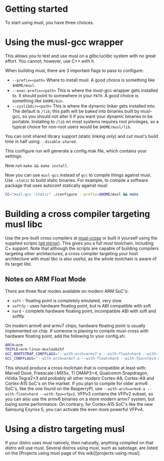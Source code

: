 # Getting started

To start using musl, you have three choices.

# Using the musl-gcc wrapper

This allows you to test and use musl on a glibc/uclibc system with no great
effort. You cannot, however, use C++ with it.

When building musl, there are 3 important flags to pass to configure:

- `--prefix=<path>`
    Where to install musl. A good choice is something like `$HOME/musl`.
- `--exec-prefix=<path>`
    This is where the musl-gcc wrapper gets installed to. It should point to
    somewhere in your `PATH`. A good choice is something like `$HOME/bin`.
- `--syslibdir=<path>`
    This is where the dynamic linker gets installed into. The default is `/lib`;
    this path will be baked into binaries built by musl-gcc, so you should not
    alter it if you want your dynamic binaries to be portable. Installing to
    `/lib` on most systems requires root privileges, so a typical choice for
    non-root users would be `$HOME/musl/lib`.

You can omit shared library support (static linking only) and cut musl's build
time in half using `--disable-shared`.

This configure run will generate a config.mak file, which contains your
settings.

Now run `make && make install`.

Now you can use `musl-gcc` instead of `gcc` to compile things against musl. Use
`-static` to build static binaries. For example, to compile a software package
that uses autoconf statically against musl:

```sh
CC="musl-gcc -static" ./configure --prefix=$HOME/musl && make
```

# Building a cross compiler targeting musl libc

Use the pre-built cross compilers at [musl-cross] or built it yourself using the
supplied scripts ([git mirror][musl-cross-git]). This gives you a full musl
toolchain, including C+ support. Note that although the scripts are capable of
building compilers targeting other architectures, a cross compiler targeting
your host architecture with musl libc is also useful, as the whole toolchain is
aware of its target libc.

[musl-cross]: https://bitbucket.org/GregorR/musl-cross/downloads
[musl-cross-git]: https://github.com/GregorR/musl-cross

## Notes on ARM Float Mode

There are three float modes available on modern ARM SoC's:

- `soft` - floating point is completely emulated, very slow
- `softfp` - uses hardware floating point, but is ABI compatible with soft
- `hard` - complete hardware floating point, incompatible ABI with soft and
  softfp

On modern armv6 and armv7 chips, hardware floating point is usually implemented
on chip. If someone is planing to compile musl-cross with hardware floating
point, add the following to your config.sh:

```sh
ARCH=arm
TRIPLE=arm-linux-musleabihf
GCC_BOOTSTRAP_CONFFLAGS="--with-arch=armv7-a --with-float=hard --with-fpu=vfpv3-d16"
GCC_CONFFLAGS="--with-arch=armv7-a --with-float=hard --with-fpu=vfpv3-d16"
```

This should produce a cross-toolchain that is compatible at least with: Marvell
Dove, Freescale i.MX5x, TI OMAP3+4, Qualcomm Snapdragon, nVidia Tegra2+3 and
probably all other modern Cortex-A8, Cortex-A9 and Cortex-A15 SoC's on the
market. If you plan to compile for older armv6 SoC's, like the one found on the
RasperryPi, use `--with-arch=armv6-a --with-float=hard --with-fpu=vfpv2`. VFPv3
contains the VFPv2 subset, so you can also use the armv6 binaries on a more
modern armv7 system, but losing some performance. On contrary, for Cortex-A15
SoC's like the new Samsung Exynos 5, you can activate the even more powerful
VFPv4.

# Using a distro targeting musl

If your distro uses musl natively, then naturally, anything compiled on that
distro will use musl. Several distros using musl, such as sabotage, are listed
on the [Projects using musl page of this wiki][projects-using-musl].

